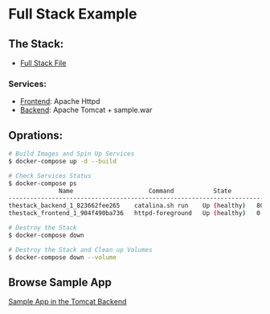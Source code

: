 # Full Stack Example

## The Stack:

- [Full Stack File](docker-compose.yml)

### Services:
- [Frontend](frontend.Dockerfile): Apache Httpd
- [Backend](backend.Dockerfile): Apache Tomcat + sample.war

## Oprations:

```bash
# Build Images and Spin Up Services
$ docker-compose up -d --build

# Check Services Status
$ docker-compose ps
              Name                     Command           State             Ports
---------------------------------------------------------------------------------------
thestack_backend_1_823662fee265    catalina.sh run    Up (healthy)   8080/tcp
thestack_frontend_1_904f490ba736   httpd-foreground   Up (healthy)   0.0.0.0:80->80/tcp

# Destroy the Stack
$ docker-compose down

# Destroy the Stack and Clean up Volumes
$ docker-compose down --volume
```

## Browse Sample App

[Sample App in the Tomcat Backend](http://localhost/sample/)
